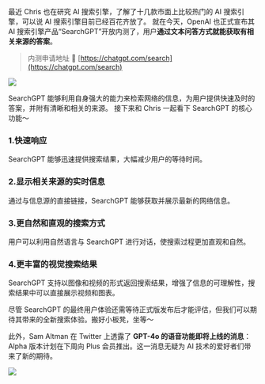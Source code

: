 最近 Chris 也在研究 AI 搜索引擎，了解了十几款市面上比较热门的 AI 搜索引擎，可以说 AI 搜索引擎目前已经百花齐放了。
就在今天，OpenAI 也正式宣布其 AI 搜索引擎产品“SearchGPT”开放内测了，用户**通过文本问答方式就能获取有相关来源的答案**。

> 内测申请地址 🔗 [https://chatgpt.com/search](https://chatgpt.com/search)

![](https://cdn.nlark.com/yuque/0/2024/png/186051/1721953266737-bbaae82a-79a9-476f-8184-fc485ab5b46f.png#averageHue=%23f0f0ea&clientId=u3f696548-b8f8-4&from=paste&height=1746&id=u7529c84f&originHeight=1746&originWidth=2860&originalType=binary&ratio=1&rotation=0&showTitle=false&size=1139442&status=done&style=none&taskId=u0c2e0283-bc79-4768-871e-a31368847b3&title=&width=2860)

SearchGPT 能够利用自身强大的能力来检索网络的信息，为用户提供快速及时的答案，并附有清晰和相关的来源。
接下来和 Chris 一起看下 SearchGPT 的核心功能～

### 1.快速响应

SearchGPT 能够迅速提供搜索结果，大幅减少用户的等待时间。

### 2.显示相关来源的实时信息

通过与信息源的直接链接，SearchGPT 能够获取并展示最新的网络信息。

### 3.更自然和直观的搜索方式

用户可以利用自然语言与 SearchGPT 进行对话，使搜索过程更加直观和自然。

### 4.更丰富的视觉搜索结果

SearchGPT 支持以图像和视频的形式返回搜索结果，增强了信息的可理解性，搜索结果中可以直接展示视频和图表。

尽管 SearchGPT 的最终用户体验还需等待正式版发布后才能评估，但我们可以期待其带来的全新搜索体验。搬好小板凳，坐等～

此外，Sam Altman 在 Twitter 上透露了 **GPT-4o 的语音功能即将上线的消息**：Alpha 版本计划在下周向 Plus 会员推出。这一消息无疑为 AI 技术的爱好者们带来了新的期待。

![](https://cdn.nlark.com/yuque/0/2024/png/186051/1721954176864-3443d387-bdb5-4ed8-87dd-90ae4ee2c1a8.png#averageHue=%23f6f6f6&clientId=u3f696548-b8f8-4&from=paste&height=570&id=uece6dc26&originHeight=570&originWidth=1240&originalType=binary&ratio=1&rotation=0&showTitle=false&size=88929&status=done&style=none&taskId=uece70265-06f4-49f4-a1f8-51e09de48fa&title=&width=1240)
